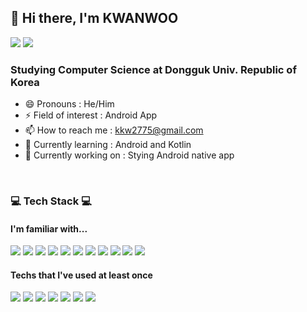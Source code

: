 ## 👋 Hi there, I'm KWANWOO 

<p>
<a href="https://github.com/Kim-kwan-woo"><img src="https://img.shields.io/badge/GitHub-181717?style=appveyor&logo=GitHub&logoColor=white"/></a>
<a href="https://velog.io/@kw2577"><img src="https://img.shields.io/badge/Velog-3DDC84?style=appveyor&logo=Velog&logoColor=white"/></a>
</p>

### Studying Computer Science at Dongguk Univ. Republic of Korea
- 😄 Pronouns : He/Him
- ⚡ Field of interest : Android App
- 📫 How to reach me : kkw2775@gmail.com
- 🌱 Currently learning : Android and Kotlin
- 🔭 Currently working on : Stying Android native app
  
</br>
<h3>💻 Tech Stack 💻</h3>
<h4>I'm familiar with...</h4>
<p>
<img src='https://img.shields.io/badge/Android-3DDC84?style=flat-square&logo=Android&nbspAccess&logoColor=white'/></t></t>
<img src='https://img.shields.io/badge/Kotlin-7F52FF?style=flat-square&logo=Kotlin&nbspAccess&logoColor=white'/></t></t>
<img src='https://img.shields.io/badge/Java-F89820?style=flat-square&logo=java&logoColor=white'/></t></t>
<img src='https://img.shields.io/badge/Python-306998?style=flat-square&logo=python&logoColor=white'/></t></t>
<img src='https://img.shields.io/badge/Dart-0175C2?style=flat-square&logo=Dart&logoColor=white'/></t></t>
<img src='https://img.shields.io/badge/Flutter-54C5F8?style=flat-square&logo=flutter&logoColor=white'/></t></t>
<img src='https://img.shields.io/badge/Firebase-FFCA28?style=flat-square&logo=Firebase&logoColor=white'/></t></t>
<img src='https://img.shields.io/badge/AWS-232F3E?style=flat-square&logo=Amazon&nbspAWS&logoColor=white'/></t></t>
<img src='https://img.shields.io/badge/Oracle-F80000?style=flat-square&logo=Oracle&logoColor=white'/></t></t>
<img src='https://img.shields.io/badge/MySQL-4479A1?style=flat-square&logo=MySQL&logoColor=white'/></t></t>
<img src='https://img.shields.io/badge/SQLite-003B57?style=flat-square&logo=SQLite&logoColor=white'/></t></t>
</p>

<h4>Techs that I've used at least once</h4>
<p>
<img src='https://img.shields.io/badge/JavaScript-yellow?style=flat-square&logo=javascript&logoColor=white'/></t></t>
<img src='https://img.shields.io/badge/Vue.js-4FC08D?style=flat-square&logo=Vue.js&nbspAccess&logoColor=white'/></t></t>
<img src='https://img.shields.io/badge/Node.js-339933?style=flat-square&logo=Node.js&logoColor=white'/></t></t>
<img src='https://img.shields.io/badge/Django-092E20?style=flat-square&logo=Django&logoColor=white'/></t></t>
<img src='https://img.shields.io/badge/MongoDB-47A248?style=flat-square&logo=MongoDB&logoColor=white'/></t></t>
<img src='https://img.shields.io/badge/TensorFlow-FF6F00?style=flat-square&logo=TensorFlow&logoColor=white'/></t></t>
<img src='https://img.shields.io/badge/OpenCV-5C3EE8?style=flat-square&logo=OpenCV&logoColor=white'/>
</p>
</p>
